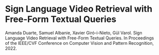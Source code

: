 # Sign Language Video Retrieval with Free-Form Textual Queries

Amanda Duarte, Samuel Albanie, Xavier Giró-i-Nieto, Gül Varol. Sign Language Video Retrieval with Free-Form Textual Queries. 
In Proceedings of the IEEE/CVF Conference on Computer Vision and Pattern Recognition, 2022.
